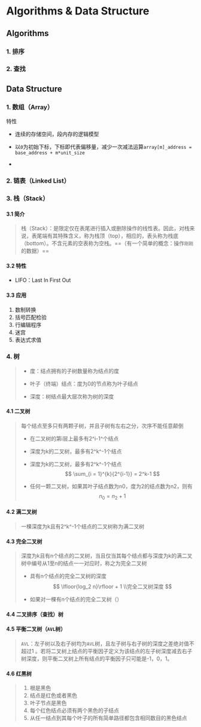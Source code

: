 # Algorithms & Data Structure

##  Algorithms

### 1. 排序

### 2. 查找

## Data Structure

### 1. 数组（Array）

特性

- 连续的存储空间，段内存的逻辑模型

- 以`0`为初始下标，下标即代表偏移量，减少一次减法运算`array[m]_address = base_address + m*unit_size  `
- 

### 2. 链表（Linked List）

### 3. 栈（Stack）

#### 3.1 简介

> 栈（Stack）：是限定仅在表尾进行插入或删除操作的线性表。因此，对栈来说，表尾端有其特殊含义，称为栈顶（top），相应的，表头称为栈底（bottom）。不含元素的空表称为空栈。==（有一个简单的概念：操作`刚刚`的数据）==

#### 3.2 特性

- LIFO：Last In First Out

#### 3.3 应用

1. 数制转换
2. 括号匹配检验
3. 行编辑程序
4. 迷宫
5. 表达式求值

### 4. 树

> - 度：结点拥有的子树数量称为结点的度
>
> - 叶子（终端）结点：度为0的节点称为叶子结点
>
> - 深度：树结点最大层次称为树的深度

#### 4.1 二叉树

> 每个结点至多只有两颗子树，并且子树有左右之分，次序不能任意颠倒
>
> - 在二叉树的第i层上最多有2^i-1^个结点
>
> - 深度为k的二叉树，最多有2^k^-1个结点
>
> - 深度为k的二叉树，最多有2^k^-1个结点
>   $$
>   \sum_{i = 1}^{k}{2^{i-1}} = 2^k-1
>   $$
>
> - 任何一颗二叉树，如果其叶子结点数为n0，度为2的结点数为n2，则有
>   $$
>   n_0 = n_2 + 1
>   $$

#### 4.2 满二叉树

> 一棵深度为k且有2^k^-1个结点的二叉树称为满二叉树

#### 4.3 完全二叉树

> 深度为k且有n个结点的二叉树，当且仅当其每个结点都与深度为k的满二叉树中编号从1至n的结点一一对应时，称之为完全二叉树
>
> - 具有n个结点的完全二叉树的深度
>   $$
>   \lfloor{log_2 n}\rfloor + 1 \\完全二叉树深度
>   $$
>
> - 如果对一棵有n个结点的完全二叉树（）

#### 4.4 二叉排序（查找）树



#### 4.5 平衡二叉树（`AVL`树）

> `AVL`：左子树以及右子树均为`AVL`树，且左子树与右子树的深度之差绝对值不超过1 。若将二叉树上结点的平衡因子定义为该结点的左子树深度减去右子树深度，则平衡二叉树上所有结点的平衡因子只可能是-1，0，1。

#### 4.6 红黑树

> 1. 根是黑色
> 2. 结点是红色或者黑色
> 3. 叶子节点是黑色
> 4. 每个红色结点必须有两个黑色的子结点
> 5. 从任一结点到其每个叶子的所有简单路径都包含相同数目的黑色结点